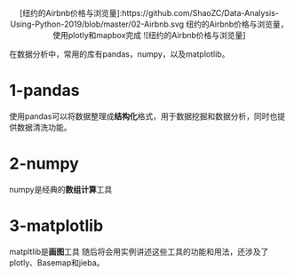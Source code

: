 <center><p>
 [纽约的Airbnb价格与浏览量]:https://github.com/ShaoZC/Data-Analysis-Using-Python-2019/blob/master/02-Airbnb.svg
纽约的Airbnb价格与浏览量，使用plotly和mapbox完成
![纽约的Airbnb价格与浏览量]
</p></center>

在数据分析中，常用的库有pandas，numpy，以及matplotlib。
# 1-pandas
使用pandas可以将数据整理成**结构化**格式，用于数据挖掘和数据分析，同时也提供数据清洗功能。
# 2-numpy
numpy是经典的**数组计算**工具
# 3-matplotlib
matpltlib是**画图**工具
随后将会用实例讲述这些工具的功能和用法，还涉及了plotly、Basemap和jieba。
